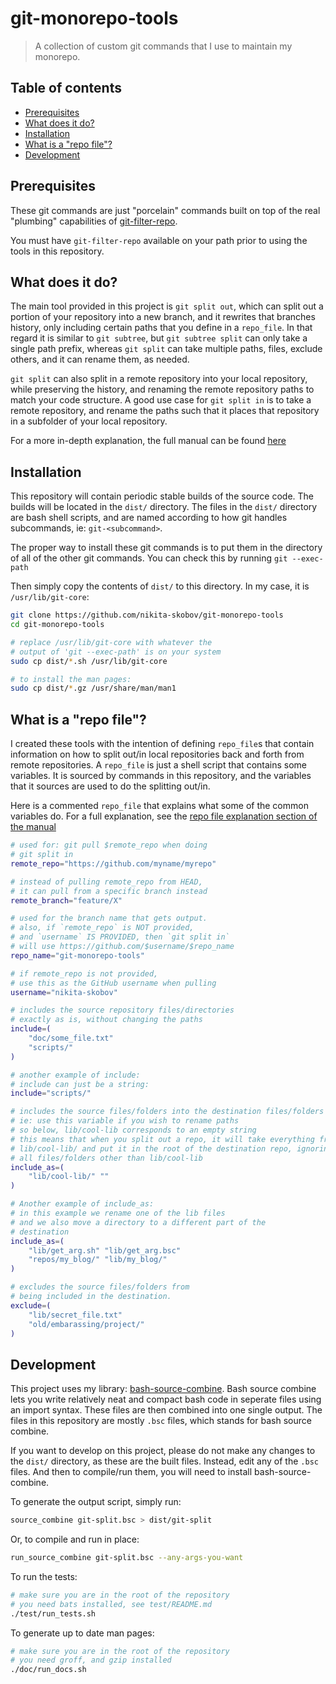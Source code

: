 # git-monorepo-tools

> A collection of custom git commands that I use to maintain my monorepo.

## Table of contents

* [Prerequisites](#prerequisites)
* [What does it do?](#what-does-it-do)
* [Installation](#installation)
* [What is a "repo file"?](#what-is-a-repo-file)
* [Development](#development)

## Prerequisites

These git commands are just "porcelain" commands built on top of the real "plumbing" capabilities of [git-filter-repo](https://github.com/newren/git-filter-repo).

You must have `git-filter-repo` available on your path prior to using the tools in this repository.

## What does it do?

The main tool provided in this project is `git split out`, which can split out a portion of your repository into a new branch, and it rewrites that branches history, only including certain paths that you define in a `repo_file`. In that regard it is similar to `git subtree`, but `git subtree split` can only take a single path prefix, whereas `git split` can take multiple paths, files, exclude others, and it can rename them, as needed.

`git split` can also split in a remote repository into your local repository, while preserving the history, and renaming the remote repository paths to match your code structure. A good use case for `git split in` is to take a remote repository, and rename the paths such that it places that repository in a subfolder of your local repository.

For a more in-depth explanation, the full manual can be found [here](https://htmlpreview.github.io/?https://github.com/nikita-skobov/git-monorepo-tools/blob/master/dist/git-split.html)


## Installation

This repository will contain periodic stable builds of the source code. The builds will be located in the `dist/` directory. The files in the `dist/` directory are bash shell scripts, and are named according to how git handles subcommands, ie: `git-<subcommand>`. 

The proper way to install these git commands is to put them in the directory of all of the other git commands. You can check this by running `git --exec-path`

Then simply copy the contents of `dist/` to this directory. In my case, it is `/usr/lib/git-core`:

```sh
git clone https://github.com/nikita-skobov/git-monorepo-tools
cd git-monorepo-tools

# replace /usr/lib/git-core with whatever the
# output of 'git --exec-path' is on your system
sudo cp dist/*.sh /usr/lib/git-core

# to install the man pages:
sudo cp dist/*.gz /usr/share/man/man1
```

## What is a "repo file"?

I created these tools with the intention of defining `repo_file`s that contain information on how to split out/in local repositories back and forth from remote repositories. A `repo_file` is just a shell script that contains some variables. It is sourced by commands in this repository, and the variables that it sources are used to do the splitting out/in.

Here is a commented `repo_file` that explains what some of the common variables do. For a full explanation, see the [repo file explanation section of the manual](https://htmlpreview.github.io/?https://github.com/nikita-skobov/git-monorepo-tools/blob/master/dist/git-split.html#ABOUT%20THE%20REPO%20FILE)

```sh
# used for: git pull $remote_repo when doing
# git split in
remote_repo="https://github.com/myname/myrepo"

# instead of pulling remote_repo from HEAD,
# it can pull from a specific branch instead
remote_branch="feature/X"

# used for the branch name that gets output.
# also, if `remote_repo` is NOT provided,
# and `username` IS PROVIDED, then `git split in`
# will use https://github.com/$username/$repo_name
repo_name="git-monorepo-tools"

# if remote_repo is not provided,
# use this as the GitHub username when pulling
username="nikita-skobov"

# includes the source repository files/directories
# exactly as is, without changing the paths
include=(
    "doc/some_file.txt"
    "scripts/"
)

# another example of include:
# include can just be a string:
include="scripts/"

# includes the source files/folders into the destination files/folders
# ie: use this variable if you wish to rename paths
# so below, lib/cool-lib corresponds to an empty string
# this means that when you split out a repo, it will take everything from
# lib/cool-lib/ and put it in the root of the destination repo, ignoring
# all files/folders other than lib/cool-lib 
include_as=(
    "lib/cool-lib/" ""
)

# Another example of include_as:
# in this example we rename one of the lib files
# and we also move a directory to a different part of the
# destination
include_as=(
    "lib/get_arg.sh" "lib/get_arg.bsc"
    "repos/my_blog/" "lib/my_blog/"
)

# excludes the source files/folders from
# being included in the destination.
exclude=(
    "lib/secret_file.txt"
    "old/embarassing/project/"
)
```

## Development

This project uses my library: [bash-source-combine](https://github.com/nikita-skobov/bash-source-combine). Bash source combine lets you write relatively neat and compact bash code in seperate files using an import syntax. These files are then combined into one single output. The files in this repository are mostly `.bsc` files, which stands for bash source combine.

If you want to develop on this project, please do not make any changes
to the `dist/` directory, as these are the built files. Instead, edit any of the `.bsc` files. And then to compile/run them, you will need to install bash-source-combine.

To generate the output script, simply run:

```sh
source_combine git-split.bsc > dist/git-split
```

Or, to compile and run in place:

```sh
run_source_combine git-split.bsc --any-args-you-want
```

To run the tests:

```sh
# make sure you are in the root of the repository
# you need bats installed, see test/README.md
./test/run_tests.sh
```

To generate up to date man pages:

```sh
# make sure you are in the root of the repository
# you need groff, and gzip installed
./doc/run_docs.sh
```
